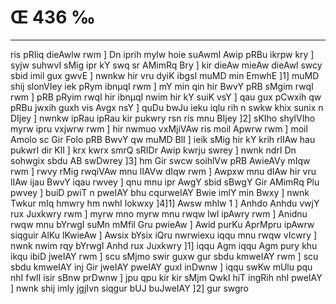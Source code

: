 # Œ 436 ‰
---
ris pRIiq dieAwlw rwm ] Dn iprih mylw hoie suAwmI Awip pRBu ikrpw
kry ] syjw suhwvI sMig ipr kY swq sr AMimRq Bry ] kir dieAw mieAw
dieAwl swcy sbid imil gux gwvE ] nwnkw hir vru dyiK ibgsI muMD min
EmwhE ]1] muMD shij slonVIey iek pRym ibnµqI rwm ] mY min qin hir
BwvY pRB sMgim rwqI rwm ] pRB pRyim rwqI hir ibnµqI nwim hir kY suiK vsY
] qau gux pCwxih qw pRBu jwxih guxh vis Avgx nsY ] quDu bwJu ieku
iqlu rih n swkw khix sunix n DIjey ] nwnkw ipRau ipRau kir pukwry rsn
ris mnu BIjey ]2] sKIho shylVIho myrw ipru vxjwrw rwm ] hir nwmuo
vxMjiVAw ris moil Apwrw rwm ] moil Amolo sc Gir Folo pRB BwvY qw muMD
BlI ] ieik sMig hir kY krih rlIAw hau pukwrI dir KlI ] krx kwrx
smrQ sRIDr Awip kwrju swrey ] nwnk ndrI Dn sohwgix sbdu AB
swDwrey ]3] hm Gir swcw soihlVw pRB AwieAVy mIqw rwm ] rwvy rMig
rwqiVAw mnu lIAVw dIqw rwm ] Awpxw mnu dIAw hir vru lIAw ijau BwvY
iqau rwvey ] qnu mnu ipr AwgY sbid sBwgY Gir AMimRq Plu pwvey ] buiD
pwiT n pweIAY bhu cqurweIAY Bwie imlY min Bwxy ] nwnk Twkur mIq
hmwry hm nwhI lokwxy ]4]1] Awsw mhlw 1 ] Anhdo Anhdu vwjY rux
Juxkwry rwm ] myrw mno myrw mnu rwqw lwl ipAwry rwm ] Anidnu rwqw mnu
bYrwgI suMn mMfil Gru pwieAw ] Awid purKu AprMpru ipAwrw siqguir AlKu
lKwieAw ] Awsix bYsix iQru nwrwiexu iqqu mnu rwqw vIcwry ] nwnk nwim
rqy bYrwgI Anhd rux Juxkwry ]1] iqqu Agm iqqu Agm pury khu ikqu
ibiD jweIAY rwm ] scu sMjmo swir guxw gur sbdu kmweIAY rwm ] scu sbdu
kmweIAY inj Gir jweIAY pweIAY guxI inDwnw ] iqqu swKw mUlu pqu nhI
fwlI isir sBnw prDwnw ] jpu qpu kir kir sMjm QwkI hiT ingRih nhI
pweIAY ] nwnk shij imly jgjIvn siqgur bUJ buJweIAY ]2] gur swgro
####
